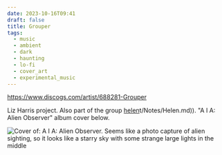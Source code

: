 ```yaml
---
date: 2023-10-16T09:41
draft: false
title: Grouper
tags:
  - music
  - ambient
  - dark
  - haunting
  - lo-fi
  - cover_art
  - experimental_music
---
```


https://www.discogs.com/artist/688281-Grouper

Liz Harris project. Also part of the group [helen](content/Notes/helen.md)t/Notes/Helen.md)). "A I A: Alien Observer" album cover below.

![Cover of: A I A: Alien Observer. Seems like a photo capture of alien sighting, so it looks like a starry sky with some strange large lights in the middle](Grouper-1697192484691.jpeg)
